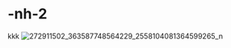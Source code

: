 # -nh-2
kkk
![272911502_363587748564229_2558104081364599265_n](https://user-images.githubusercontent.com/100333173/155460360-79068c46-ef00-4f72-b631-d40612a7832a.jpg)
